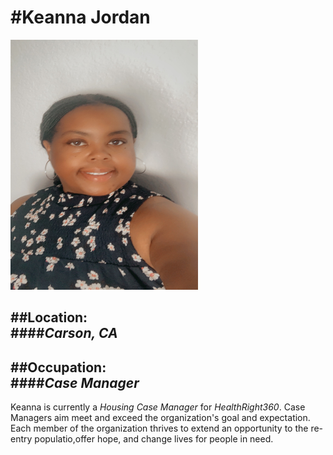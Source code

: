 
 
 #Keanna Jordan
=============

<img src="https://raw.githubusercontent.com/keychvs/aboutme/main/IMG_3211.JPG" width="300" height="400">

##Location:  
####*Carson, CA*
----------------------

##Occupation:  
####*Case Manager*
--------------------------

Keanna is currently a *Housing Case Manager* for _HealthRight360_. Case Managers aim meet and exceed the organization's goal and expectation. Each member of the organization thrives to extend an opportunity to the re-entry populatio,offer hope, and change lives for people in need. 
